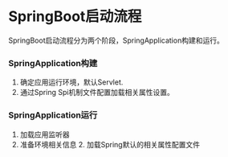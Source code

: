 # SpringBoot启动流程
SpringBoot启动流程分为两个阶段，SpringApplication构建和运行。

### SpringApplication构建
1. 确定应用运行环境，默认Servlet.
2. 通过Spring Spi机制文件配置加载相关属性设置。

### SpringApplication运行
1. 加载应用监听器
2. 准备环境相关信息
   2. 加载Spring默认的相关属性配置文件
